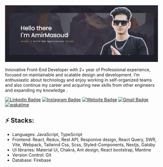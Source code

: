 ![Header image](https://raw.githubusercontent.com/Amirjf/Amirjf/main/github_header.jpg)
<!-- You can create your own header images using Canva, it has a lot of templates. If you do, use the following link https://www.canva.com/join/celeriac-tread-jellyfish -->

Innovative Front-End Developer with 2+ year of Professional experience, focused on maintainable and scalable design and development. I’m enthusiastic about technology and enjoy working in self-organized teams and also continue my career and acquiring new skills from other engineers and expanding my knowledge .

[![Linkedin Badge](https://img.shields.io/badge/-AmirJafari-blue?style=flat-square&logo=Linkedin&logoColor=white&link=https://https://www.linkedin.com/in/amir-jafari/)](https://www.linkedin.com/in/amir-jafari/)
[![Instagram Badge](https://img.shields.io/badge/-AmirJafari-e4405f?style=flat-square&logo=Instagram&logoColor=white&link=https://www.instagram.com/amir_jfri77/)](https://www.instagram.com/amir_jfri77/)
[![Website Badge](https://img.shields.io/badge/-amirjf.ir-e34f26?style=flat-square&logo=HTML5&logoColor=white&link=https://amir-jf.ir/)](https://amir-jf.ir/)
[![Gmail Badge](https://img.shields.io/badge/-amir.mja77@gmail.com-d14836?style=flat-square&logo=Gmail&logoColor=white&link=mailto:amir.mja77@gmail.com)](mailto:amir.mja77@gmail.com)
[![wakatime](https://wakatime.com/badge/user/b7d5329b-2a68-4b87-b0d8-dd07a58c6ddf.svg)](https://wakatime.com/@b7d5329b-2a68-4b87-b0d8-dd07a58c6ddf)
## ⚡ Stacks:

- Languages: JavaScript, TypeScript
- Frontend: React, Redux, Rest API, Responive design, React Query, SWR, Vite, Webpack, Tailwind Css, Scss, Styled-Components, Nextjs, Gatsby
- UI libraries: Material Ui, Chakra, Ant design, React bootstrap, Mantine
- Version Control: Git
- Database: Firebase


<!--
**Amirjf/Amirjf** is a ✨ _special_ ✨ repository because its `README.md` (this file) appears on your GitHub profile.

-->
